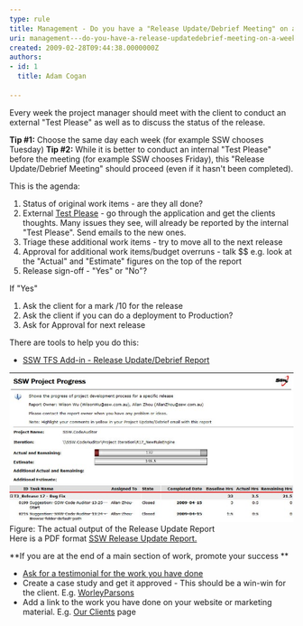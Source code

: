 ```yaml
---
type: rule
title: Management - Do you have a "Release Update/Debrief Meeting" on a weekly basis?
uri: management---do-you-have-a-release-updatedebrief-meeting-on-a-weekly-basis
created: 2009-02-28T09:44:38.0000000Z
authors:
- id: 1
  title: Adam Cogan

---
```



Every week the project manager should meet with the client to conduct an external "Test Please" as well as to discuss the status of the release.

**Tip #1:** Choose the same day each week (for example SSW chooses Tuesday)
**Tip #2:** While it is better to conduct an internal "Test Please" before the meeting (for example SSW chooses Friday), this "Release Update/Debrief Meeting" should proceed (even if it hasn't been completed).

This is the agenda:​​
 
1. Status of original work items - are they all done?
2. External [Test Please](/Pages/InternalTestPlease.aspx) - go through the application and get the clients thoughts. Many issues they see, will already be reported by the internal "Test Please". Send emails to the new ones.
3. Triage these additional work items - try to move all to the next release
4. Approval for additional work items/budget overruns - talk $$ 
e.g. look at the "Actual" and "Estimate" figures on the top of the report
5. Release sign-off - "Yes" or "No"?


If "Yes"

1. Ask the client for a mark /10 for the release
2. Ask the client if you can do a deployment to Production?
3. Ask for Approval for next release


There are tools to help you do this:

- [SSW TFS Add-in - Release Update/Debrief Report](http://www.ssw.com.au/ssw/AgileTemplate/UserGuide.aspx#ReleaseUpdate)

 ![](ProgressReport_small.jpg)  Figure: The actual output of the Release Update Report  
Here is a PDF format [SSW Release Update Report.](http://www.ssw.com.au/ssw/AgileTemplate/Sample/Reports.zip)

**If you are at the end of a main section of work, promote your success **

- [Ask for a testimonial for the work you have done](/_layouts/15/FIXUPREDIRECT.ASPX?WebId=3dfc0e07-e23a-4cbb-aac2-e778b71166a2&TermSetId=07da3ddf-0924-4cd2-a6d4-a4809ae20160&TermId=c14a312e-5c0d-489f-80e1-8722fd99d607)
- Create a case study and get it approved - This should be a win-win for the client. E.g. [WorleyParsons](https://www.ssw.com.au/ssw/Consulting/Case-Study/WorleyParsons.aspx)
- Add a link to the work you have done on your website or marketing material. E.g. [Our Clients](http://www.ssw.com.au/ssw/Company/Clients) page

 ​  
